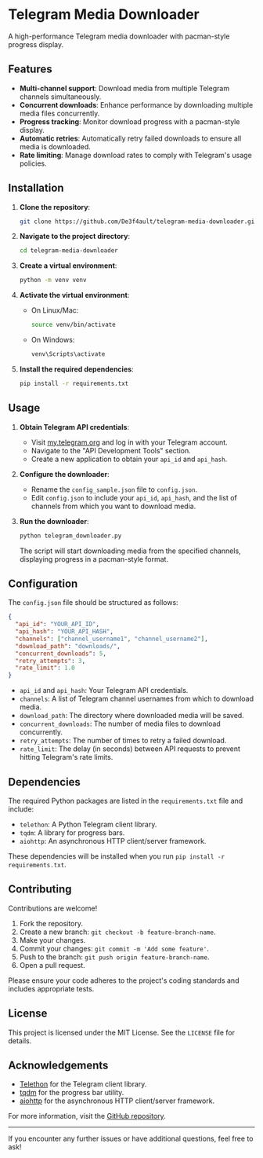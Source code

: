 # Telegram Media Downloader

A high-performance Telegram media downloader with pacman-style progress display.

## Features

- **Multi-channel support**: Download media from multiple Telegram channels simultaneously.
- **Concurrent downloads**: Enhance performance by downloading multiple media files concurrently.
- **Progress tracking**: Monitor download progress with a pacman-style display.
- **Automatic retries**: Automatically retry failed downloads to ensure all media is downloaded.
- **Rate limiting**: Manage download rates to comply with Telegram's usage policies.

## Installation

1. **Clone the repository**:

   ```bash
   git clone https://github.com/De3f4ault/telegram-media-downloader.git
   ```

2. **Navigate to the project directory**:

   ```bash
   cd telegram-media-downloader
   ```

3. **Create a virtual environment**:

   ```bash
   python -m venv venv
   ```

4. **Activate the virtual environment**:

   - On Linux/Mac:

     ```bash
     source venv/bin/activate
     ```

   - On Windows:

     ```bash
     venv\Scripts\activate
     ```

5. **Install the required dependencies**:

   ```bash
   pip install -r requirements.txt
   ```

## Usage

1. **Obtain Telegram API credentials**:

   - Visit [my.telegram.org](https://my.telegram.org/) and log in with your Telegram account.
   - Navigate to the "API Development Tools" section.
   - Create a new application to obtain your `api_id` and `api_hash`.

2. **Configure the downloader**:

   - Rename the `config_sample.json` file to `config.json`.
   - Edit `config.json` to include your `api_id`, `api_hash`, and the list of channels from which you want to download media.

3. **Run the downloader**:

   ```bash
   python telegram_downloader.py
   ```

   The script will start downloading media from the specified channels, displaying progress in a pacman-style format.

## Configuration

The `config.json` file should be structured as follows:

```json
{
  "api_id": "YOUR_API_ID",
  "api_hash": "YOUR_API_HASH",
  "channels": ["channel_username1", "channel_username2"],
  "download_path": "downloads/",
  "concurrent_downloads": 5,
  "retry_attempts": 3,
  "rate_limit": 1.0
}
```

- `api_id` and `api_hash`: Your Telegram API credentials.
- `channels`: A list of Telegram channel usernames from which to download media.
- `download_path`: The directory where downloaded media will be saved.
- `concurrent_downloads`: The number of media files to download concurrently.
- `retry_attempts`: The number of times to retry a failed download.
- `rate_limit`: The delay (in seconds) between API requests to prevent hitting Telegram's rate limits.

## Dependencies

The required Python packages are listed in the `requirements.txt` file and include:

- `telethon`: A Python Telegram client library.
- `tqdm`: A library for progress bars.
- `aiohttp`: An asynchronous HTTP client/server framework.

These dependencies will be installed when you run `pip install -r requirements.txt`.

## Contributing

Contributions are welcome!

1. Fork the repository.
2. Create a new branch: `git checkout -b feature-branch-name`.
3. Make your changes.
4. Commit your changes: `git commit -m 'Add some feature'`.
5. Push to the branch: `git push origin feature-branch-name`.
6. Open a pull request.

Please ensure your code adheres to the project's coding standards and includes appropriate tests.

## License

This project is licensed under the MIT License. See the `LICENSE` file for details.

## Acknowledgements

- [Telethon](https://github.com/LonamiWebs/Telethon) for the Telegram client library.
- [tqdm](https://github.com/tqdm/tqdm) for the progress bar utility.
- [aiohttp](https://github.com/aio-libs/aiohttp) for the asynchronous HTTP client/server framework.

For more information, visit the [GitHub repository](https://github.com/De3f4ault/telegram-media-downloader).

---

If you encounter any further issues or have additional questions, feel free to ask! 
